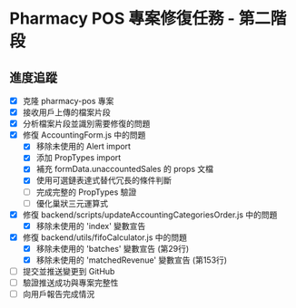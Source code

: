 # Pharmacy POS 專案修復任務 - 第二階段

## 進度追蹤
- [x] 克隆 pharmacy-pos 專案
- [x] 接收用戶上傳的檔案片段
- [x] 分析檔案片段並識別需要修復的問題
- [x] 修復 AccountingForm.js 中的問題
  - [x] 移除未使用的 Alert import
  - [x] 添加 PropTypes import
  - [x] 補充 formData.unaccountedSales 的 props 文檔
  - [x] 使用可選鏈表達式替代冗長的條件判斷
  - [ ] 完成完整的 PropTypes 驗證
  - [ ] 優化巢狀三元運算式
- [x] 修復 backend/scripts/updateAccountingCategoriesOrder.js 中的問題
  - [x] 移除未使用的 'index' 變數宣告
- [x] 修復 backend/utils/fifoCalculator.js 中的問題
  - [x] 移除未使用的 'batches' 變數宣告 (第29行)
  - [x] 移除未使用的 'matchedRevenue' 變數宣告 (第153行)
- [ ] 提交並推送變更到 GitHub
- [ ] 驗證推送成功與專案完整性
- [ ] 向用戶報告完成情況

